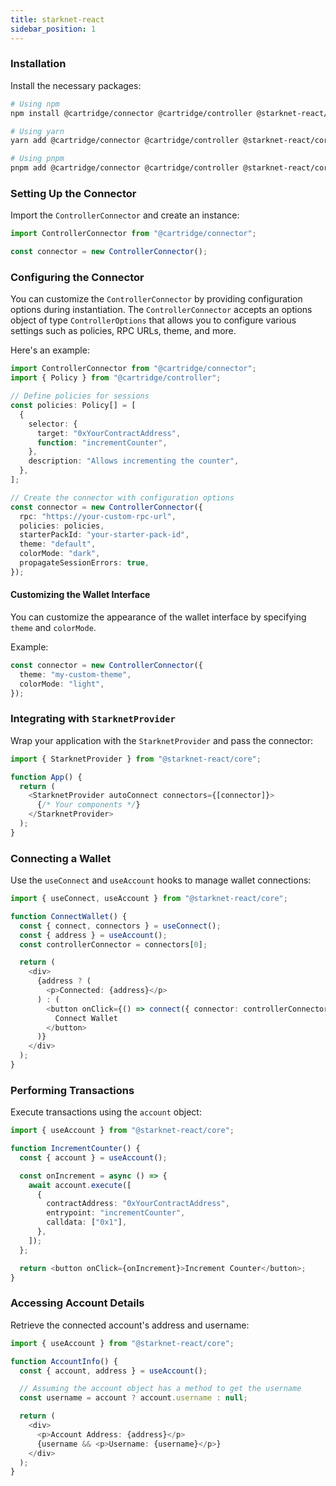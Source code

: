 ```yaml
---
title: starknet-react
sidebar_position: 1
---
```


### Installation

Install the necessary packages:

```sh
# Using npm
npm install @cartridge/connector @cartridge/controller @starknet-react/core starknet

# Using yarn
yarn add @cartridge/connector @cartridge/controller @starknet-react/core starknet

# Using pnpm
pnpm add @cartridge/connector @cartridge/controller @starknet-react/core starknet
```

### Setting Up the Connector

Import the `ControllerConnector` and create an instance:

```typescript
import ControllerConnector from "@cartridge/connector";

const connector = new ControllerConnector();
```

### Configuring the Connector

You can customize the `ControllerConnector` by providing configuration options during instantiation. The `ControllerConnector` accepts an options object of type `ControllerOptions` that allows you to configure various settings such as policies, RPC URLs, theme, and more.

Here's an example:

```typescript
import ControllerConnector from "@cartridge/connector";
import { Policy } from "@cartridge/controller";

// Define policies for sessions
const policies: Policy[] = [
  {
    selector: {
      target: "0xYourContractAddress",
      function: "incrementCounter",
    },
    description: "Allows incrementing the counter",
  },
];

// Create the connector with configuration options
const connector = new ControllerConnector({
  rpc: "https://your-custom-rpc-url",
  policies: policies,
  starterPackId: "your-starter-pack-id",
  theme: "default",
  colorMode: "dark",
  propagateSessionErrors: true,
});
```

#### Customizing the Wallet Interface

You can customize the appearance of the wallet interface by specifying `theme` and `colorMode`.

Example:

```typescript
const connector = new ControllerConnector({
  theme: "my-custom-theme",
  colorMode: "light",
});
```

### Integrating with `StarknetProvider`

Wrap your application with the `StarknetProvider` and pass the connector:

```typescript
import { StarknetProvider } from "@starknet-react/core";

function App() {
  return (
    <StarknetProvider autoConnect connectors={[connector]}>
      {/* Your components */}
    </StarknetProvider>
  );
}
```

### Connecting a Wallet

Use the `useConnect` and `useAccount` hooks to manage wallet connections:

```typescript
import { useConnect, useAccount } from "@starknet-react/core";

function ConnectWallet() {
  const { connect, connectors } = useConnect();
  const { address } = useAccount();
  const controllerConnector = connectors[0];

  return (
    <div>
      {address ? (
        <p>Connected: {address}</p>
      ) : (
        <button onClick={() => connect({ connector: controllerConnector })}>
          Connect Wallet
        </button>
      )}
    </div>
  );
}
```

### Performing Transactions

Execute transactions using the `account` object:

```typescript
import { useAccount } from "@starknet-react/core";

function IncrementCounter() {
  const { account } = useAccount();

  const onIncrement = async () => {
    await account.execute([
      {
        contractAddress: "0xYourContractAddress",
        entrypoint: "incrementCounter",
        calldata: ["0x1"],
      },
    ]);
  };

  return <button onClick={onIncrement}>Increment Counter</button>;
}
```

### Accessing Account Details

Retrieve the connected account's address and username:

```typescript
import { useAccount } from "@starknet-react/core";

function AccountInfo() {
  const { account, address } = useAccount();

  // Assuming the account object has a method to get the username
  const username = account ? account.username : null;

  return (
    <div>
      <p>Account Address: {address}</p>
      {username && <p>Username: {username}</p>}
    </div>
  );
}
```
